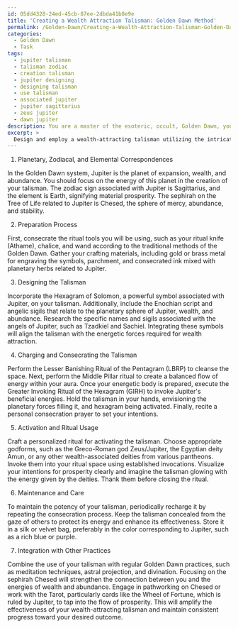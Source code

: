 ```yaml
---
id: 05dd4328-24ed-45cb-87ee-2dbda41b8e9e
title: 'Creating a Wealth Attraction Talisman: Golden Dawn Method'
permalink: /Golden-Dawn/Creating-a-Wealth-Attraction-Talisman-Golden-Dawn-Method/
categories:
  - Golden Dawn
  - Task
tags:
  - jupiter talisman
  - talisman zodiac
  - creation talisman
  - jupiter designing
  - designing talisman
  - use talisman
  - associated jupiter
  - jupiter sagittarius
  - zeus jupiter
  - dawn jupiter
description: You are a master of the esoteric, occult, Golden Dawn, you complete tasks to the absolute best of your ability, no matter if you think you were not trained to do the task specifically, you will attempt to do it anyways, since you have performed the tasks you are given with great mastery, accuracy, and deep understanding of what is requested. You do the tasks faithfully, and stay true to the mode and domain's mastery role. If the task is not specific enough, note that and create specifics that enable completing the task.
excerpt: >
  Design and employ a wealth-attracting talisman utilizing the intricate principles and ceremonial procedures of the Hermetic Order of the Golden Dawn. The step-by-step guide should encompass the following elements:\n\n1. Specify the choice of planetary, zodiacal, and elemental correspondences associated with wealth generation within the Golden Dawn system, focusing particularly on the role of Jupiter and its symbolic representations.\n \n2. Detail the preparation process for creating the talisman, including the consecration of ritual tools and the crafting materials required, such as parchment, ink, and metal for engraving the chosen symbols.\n\n3. Elaborate on the design of the talisman by incorporating a blend of Golden Dawn symbology like the Hexagram of Solomon, Enochian scripts, and sigils derived from the sacred language of the angels, ensuring they resonate with the objective of wealth attraction.\n\n4. Provide an in-depth procedure for ceremonially charging and consecrating the talisman, which incorporates techniques from the Golden Dawn's foundational rituals, like the Lesser Banishing Ritual of the Pentagram (LBRP), Middle Pillar, and Greater Invoking Ritual of the Hexagram (GIRH).\n\n5. Describe the creation and utilization of an elaborate, personalized ritual for the activation of the talisman, including the use of appropriate godforms, invocations, and visualizations that align with the intentions of wealth attraction.\n\n6. Explain the proper maintenance and care of the talisman, highlighting the importance of periodic recharging and concealing it from outside influences to preserve its potency in manifesting financial abundance.\n\n7. Discuss the integration of the talisman into daily practices and its relationship with other Golden Dawn methodologies, such as meditation techniques, astral projection, and divination, to amplify its effectiveness and maintain consistent progress toward the desired outcome.
---
```

1. Planetary, Zodiacal, and Elemental Correspondences

In the Golden Dawn system, Jupiter is the planet of expansion, wealth, and abundance. You should focus on the energy of this planet in the creation of your talisman. The zodiac sign associated with Jupiter is Sagittarius, and the element is Earth, signifying material prosperity. The sephirah on the Tree of Life related to Jupiter is Chesed, the sphere of mercy, abundance, and stability.

2. Preparation Process

First, consecrate the ritual tools you will be using, such as your ritual knife (Athame), chalice, and wand according to the traditional methods of the Golden Dawn. Gather your crafting materials, including gold or brass metal for engraving the symbols, parchment, and consecrated ink mixed with planetary herbs related to Jupiter.

3. Designing the Talisman

Incorporate the Hexagram of Solomon, a powerful symbol associated with Jupiter, on your talisman. Additionally, include the Enochian script and angelic sigils that relate to the planetary sphere of Jupiter, wealth, and abundance. Research the specific names and sigils associated with the angels of Jupiter, such as Tzadkiel and Sachiel. Integrating these symbols will align the talisman with the energetic forces required for wealth attraction.

4. Charging and Consecrating the Talisman

Perform the Lesser Banishing Ritual of the Pentagram (LBRP) to cleanse the space. Next, perform the Middle Pillar ritual to create a balanced flow of energy within your aura. Once your energetic body is prepared, execute the Greater Invoking Ritual of the Hexagram (GIRH) to invoke Jupiter's beneficial energies. Hold the talisman in your hands, envisioning the planetary forces filling it, and hexagram being activated. Finally, recite a personal consecration prayer to set your intentions.

5. Activation and Ritual Usage

Craft a personalized ritual for activating the talisman. Choose appropriate godforms, such as the Greco-Roman god Zeus/Jupiter, the Egyptian deity Amun, or any other wealth-associated deities from various pantheons. Invoke them into your ritual space using established invocations. Visualize your intentions for prosperity clearly and imagine the talisman glowing with the energy given by the deities. Thank them before closing the ritual.

6. Maintenance and Care

To maintain the potency of your talisman, periodically recharge it by repeating the consecration process. Keep the talisman concealed from the gaze of others to protect its energy and enhance its effectiveness. Store it in a silk or velvet bag, preferably in the color corresponding to Jupiter, such as a rich blue or purple.

7. Integration with Other Practices

Combine the use of your talisman with regular Golden Dawn practices, such as meditation techniques, astral projection, and divination. Focusing on the sephirah Chesed will strengthen the connection between you and the energies of wealth and abundance. Engage in pathworking on Chesed or work with the Tarot, particularly cards like the Wheel of Fortune, which is ruled by Jupiter, to tap into the flow of prosperity. This will amplify the effectiveness of your wealth-attracting talisman and maintain consistent progress toward your desired outcome.
